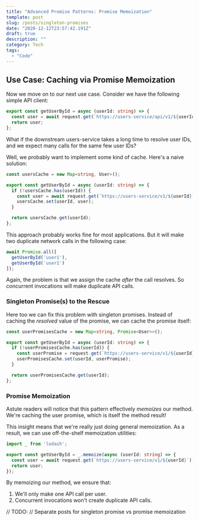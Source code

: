 ```yaml
---
title: "Advanced Promise Patterns: Promise Memoization"
template: post
slug: /posts/singleton-promises
date: "2020-12-12T23:57:42.191Z"
draft: true
description: ""
category: Tech
tags:
  - "Code"
---
```


## Use Case: Caching via Promise Memoization

Now we move on to our next use case. Consider we have the following simple API client:

```ts
export const getUserById = async (userId: string) => {
  const user = await request.get(`https://users-service/api/v1/${userId}`);
  return user;
};
```

What if the downstream users-service takes a long time to resolve user IDs, and we expect many calls for the same few user IDs?

Well, we probably want to implement some kind of cache. Here's a naive solution:

```ts
const usersCache = new Map<string, User>();

export const getUserById = async (userId: string) => {
  if (!usersCache.has(userId)) {
    const user = await request.get(`https://users-service/v1/${userId}`);
    usersCache.set(userId, user);
  }

  return usersCache.get(userId);
};
```

This approach probably works fine for most applications. But it will make two duplicate network calls in the following case:

```ts
await Promise.all([
  getUserById('user1'),
  getUserById('user1')
]);
```

Again, the problem is that we assign the cache _after_ the call resolves. So concurrent invocations will make duplicate API calls.

### Singleton Promise(s) to the Rescue

Here too we can fix this problem with singleton promises. Instead of caching the _resolved_ value of the promise, we can cache the promise itself:

```ts
const userPromisesCache = new Map<string, Promise<User>>();

export const getUserById = async (userId: string) => {
  if (!userPromisesCache.has(userId)) {
    const userPromise = request.get(`https://users-service/v1/${userId}`);
    userPromisesCache.set(userId, userPromise);
  }

  return userPromisesCache.get(userId);
};
```

### Promise Memoization

Astute readers will notice that this pattern effectively _memoizes_ our method. We're caching the user promise, which is itself the method result!

This insight means that we're really just doing general memoization. As a result, we can use off-the-shelf memoization utilities:

```ts
import _ from 'lodash';

export const getUserById = _.memoize(async (userId: string) => {
  const user = await request.get(`https://users-service/v1/${userId}`);
  return user;
});
```

By memoizing our method, we ensure that:
1. We'll only make one API call per user.
2. Concurrent invocations won't create duplicate API calls.

// TODO:
// Separate posts for singleton promise vs promise memoization
